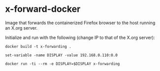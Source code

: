 # x-forward-docker

Image that forwards the containerized Firefox browser to the host running an X.org server.

Initialize and run with the following (change IP to that of the X.org server):

`docker build -t x-forwarding .`

`set-variable -name DISPLAY -value 192.168.0.110:0.0`

`docker run -ti --rm -e DISPLAY=$DISPLAY x-forwarding`
